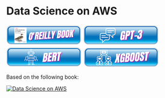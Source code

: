 # Data Science on AWS

[![Data Science on AWS - O'Reilly Book](img/dsoaws-book.png)](https://github.com/data-science-on-aws/data-science-on-aws/tree/oreilly-book)
[![Data Science on AWS - GPT3](img/dsoaws-gpt3.png)](https://github.com/data-science-on-aws/data-science-on-aws/tree/gpt3)
[![Data Science on AWS - BERT](img/dsoaws-bert.png)](https://github.com/data-science-on-aws/data-science-on-aws/tree/bert)
[![Data Science on AWS - XGBoost](img/dsoaws-xgboost.png)](https://github.com/data-science-on-aws/data-science-on-aws/tree/xgboost)


Based on the following book:

[![Data Science on AWS](img/book_full_color_sm.png)](https://www.amazon.com/Data-Science-AWS-End-End/dp/1492079391/)
